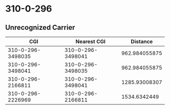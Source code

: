 # 310-0-296
## Unrecognized Carrier


| CGI | Nearest CGI | Distance |
|-----|-------------|----------|
| 310-0-296-3498035 | 310-0-296-3498041 | 962.984055875 |
| 310-0-296-3498041 | 310-0-296-3498035 | 962.984055875 |
| 310-0-296-2166811 | 310-0-296-3498041 | 1285.93008307 |
| 310-0-296-2226969 | 310-0-296-2166811 | 1534.6342449 |
